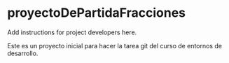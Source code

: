 #  proyectoDePartidaFracciones

Add instructions for project developers here.

Este es un proyecto inicial para hacer la tarea git del curso de entornos de desarrollo.
